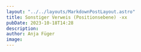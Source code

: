 ```yaml
---
layout: "../../layouts/MarkdownPostLayout.astro"
title: Sonstiger Verweis (Positionsebene) -xx
pubDate: 2023-10-18T14:28
description: 
author: Anja Füger
image: 
---
```


